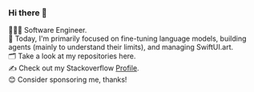 ### Hi there 👋
👨🏻‍💻 Software Engineer.<br />
🌱 Today, I'm primarily focused on fine-tuning language models, building agents (mainly to understand their limits), and managing SwiftUI.art.<br />
🗂️ Take a look at my repositories here.<br />
✍️ Check out my Stackoverflow [Profile](https://stackoverflow.com/users/3973113/ben?tab=profile).<br />
😊 Consider sponsoring me, thanks!<br />

